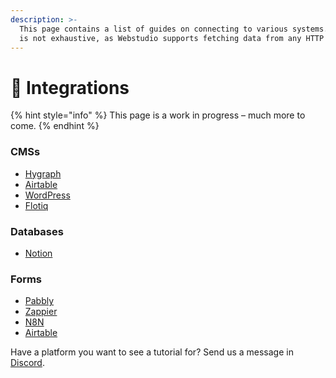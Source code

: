 ```yaml
---
description: >-
  This page contains a list of guides on connecting to various systems. The list
  is not exhaustive, as Webstudio supports fetching data from any HTTP API.
---
```


# 🔗 Integrations

{% hint style="info" %}
This page is a work in progress – much more to come.
{% endhint %}

### CMSs

* [Hygraph](hygraph.md)
* [Airtable](airtable.md)
* [WordPress](wordpress.md)
* [Flotiq](flotiq.md)

### Databases

* [Notion](notion.md)

### Forms

* [Pabbly](pabbly.md)
* [Zappier](zapier.md)
* [N8N](n8n.md)
* [Airtable](airtable-1.md)



Have a platform you want to see a tutorial for? Send us a message in [Discord](https://discord.gg/UNdyrDkq5r).
